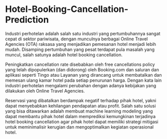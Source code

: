 # Hotel-Booking-Cancellation-Prediction

Industri perhotelan adalah salah satu industri yang pertumbuhannya sangat cepat di sektor pariwisata, dengan munculnya berbagai Online Travel Agencies (OTA) raksasa yang menjadikan pemesanan hotel menjadi lebih mudah. Disamping pertumbuhan yang pesat terdapat pula masalah yang muncul, salah satunya adalah hotel booking cancellation. 

Peningkatkan cancellation rate disebabkan oleh free cancellations policy yang telah dipopulerkan (dan didorong) oleh Booking.com dan saluran dan aplikasi seperti Tingo atau Layanan yang dirancang untuk membatalkan dan memesan ulang kamar hotel pada setiap penurunan harga. Dengan kata lain industri perhotelan mengalami perubahan dengan adanya kebijakan yang dilakukan oleh Online Travel Agencies.

Reservasi yang dibatalkan berdampak negatif terhadap pihak hotel, yakni dapat menyebabkan kehilangan pendapatan atau  profit. Salah satu solusi yang bisa ditawarkan adalah membuat machine learning modeling yang dapat membantu pihak hotel dalam memprediksi kemungkinan terjadinya hotel booking cancellation agar pihak hotel dapat memiliki strategi mitigasi untuk meminimalisir kerugian dan mengoptimalkan kegiatan operasional hotel.
